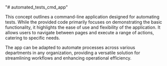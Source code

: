 "# automated_tests_cmd_app" 

This concept outlines a command-line application designed for automating tests. 
While the provided code primarily focuses on demonstrating the basic functionality, it highlights the ease of use and flexibility of the application. 
It allows users to navigate between pages and execute a range of actions, catering to specific needs.

The app can be adapted to automate processes across various departments in any organization, providing a versatile solution for 
streamlining workflows and enhancing operational efficiency.